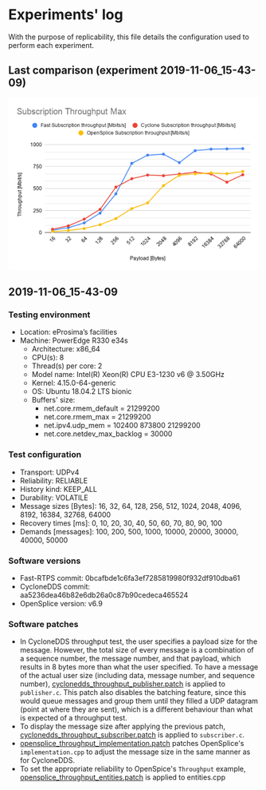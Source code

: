 # Experiments' log
With the purpose of replicability, this file details the configuration used to perform each experiment.

## Last comparison (experiment 2019-11-06_15-43-09)
![](comparisons/2019-11-06_15-43-09.png)

## 2019-11-06_15-43-09

### Testing environment
* Location: eProsima’s facilities
* Machine: PowerEdge R330 e34s
    * Architecture: x86_64
    * CPU(s): 8
    * Thread(s) per core: 2
    * Model name: Intel(R) Xeon(R) CPU E3-1230 v6 @ 3.50GHz
    * Kernel: 4.15.0-64-generic
    * OS: Ubuntu 18.04.2 LTS bionic
    * Buffers' size:
        * net.core.rmem_default = 21299200
        * net.core.rmem_max = 21299200
        * net.ipv4.udp_mem = 102400 873800 21299200
        * net.core.netdev_max_backlog = 30000

### Test configuration
* Transport: UDPv4
* Reliability: RELIABLE
* History kind: KEEP_ALL
* Durability: VOLATILE
* Message sizes [Bytes]: 16, 32, 64, 128, 256, 512, 1024, 2048, 4096, 8192, 16384, 32768, 64000
* Recovery times [ms]: 0, 10, 20, 30, 40, 50, 60, 70, 80, 90, 100
* Demands [messages]: 100, 200, 500, 1000, 10000, 20000, 30000, 40000, 50000

### Software versions
* Fast-RTPS commit: 0bcafbde1c6fa3ef7285819980f932df910dba61
* CycloneDDS commit: aa5236dea46b82e6db26a0c87b90cedeca465524
* OpenSplice version: v6.9

### Software patches
* In CycloneDDS throughput test, the user specifies a payload size for the message. However, the total size of every message is a combination of a sequence number, the message number, and that payload, which results in 8 bytes more than what the user specified. To have a message of the actual user size (including data, message number, and sequence number), [cyclonedds_throughput_publisher.patch](../patches/cyclonedds_throughput_publisher.patch) is applied to `publisher.c`. This patch also disables the batching feature, since this would queue messages and group them until they filled a UDP datagram (point at where they are sent), which is a different behaviour than what is expected of a throughput test.
* To display the message size after applying the previous patch, [cyclonedds_throughput_subscriber.patch](../patches/cyclonedds_throughput_subscriber.patch) is applied to `subscriber.c`.
* [opensplice_throughput_implementation.patch](../patches/opensplice_throughput_implementation.patch) patches OpenSplice's `implementation.cpp` to adjust the message size in the same manner as for CycloneDDS.
* To set the appropriate reliability to OpenSpice's `Throughput` example, [opensplice_throughput_entities.patch](../patches/opensplice_throughput_entities.patch) is applied to entities.cpp
